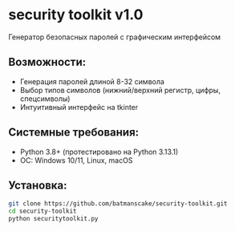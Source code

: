 # security toolkit v1.0

Генератор безопасных паролей с графическим интерфейсом

## Возможности:
- Генерация паролей длиной 8-32 символа
- Выбор типов символов (нижний/верхний регистр, цифры, спецсимволы)
- Интуитивный интерфейс на tkinter

## Системные требования:
- Python 3.8+ (протестировано на Python 3.13.1)
- ОС: Windows 10/11, Linux, macOS

## Установка:
```bash
git clone https://github.com/batmanscake/security-toolkit.git
cd security-toolkit
python securitytoolkit.py
